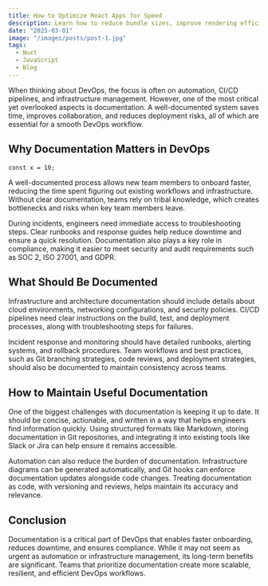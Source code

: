 ```yaml
---
title: How to Optimize React Apps for Speed
description: Learn how to reduce bundle sizes, improve rendering efficiency, and optimize performance in React apps.
date: "2025-03-01"
image: "/images/posts/post-1.jpg"
tags:
  - Nuxt
  - JavaScript
  - Blog
---
```


When thinking about DevOps, the focus is often on automation, CI/CD pipelines, and infrastructure management. However, one of the most critical yet overlooked aspects is documentation. A well-documented system saves time, improves collaboration, and reduces deployment risks, all of which are essential for a smooth DevOps workflow.

## Why Documentation Matters in DevOps

```
const x = 10;
```

A well-documented process allows new team members to onboard faster, reducing the time spent figuring out existing workflows and infrastructure. Without clear documentation, teams rely on tribal knowledge, which creates bottlenecks and risks when key team members leave.

During incidents, engineers need immediate access to troubleshooting steps. Clear runbooks and response guides help reduce downtime and ensure a quick resolution. Documentation also plays a key role in compliance, making it easier to meet security and audit requirements such as SOC 2, ISO 27001, and GDPR.

## What Should Be Documented

Infrastructure and architecture documentation should include details about cloud environments, networking configurations, and security policies. CI/CD pipelines need clear instructions on the build, test, and deployment processes, along with troubleshooting steps for failures.

Incident response and monitoring should have detailed runbooks, alerting systems, and rollback procedures. Team workflows and best practices, such as Git branching strategies, code reviews, and deployment strategies, should also be documented to maintain consistency across teams.

## How to Maintain Useful Documentation

One of the biggest challenges with documentation is keeping it up to date. It should be concise, actionable, and written in a way that helps engineers find information quickly. Using structured formats like Markdown, storing documentation in Git repositories, and integrating it into existing tools like Slack or Jira can help ensure it remains accessible.

Automation can also reduce the burden of documentation. Infrastructure diagrams can be generated automatically, and Git hooks can enforce documentation updates alongside code changes. Treating documentation as code, with versioning and reviews, helps maintain its accuracy and relevance.

## Conclusion

Documentation is a critical part of DevOps that enables faster onboarding, reduces downtime, and ensures compliance. While it may not seem as urgent as automation or infrastructure management, its long-term benefits are significant. Teams that prioritize documentation create more scalable, resilient, and efficient DevOps workflows.
